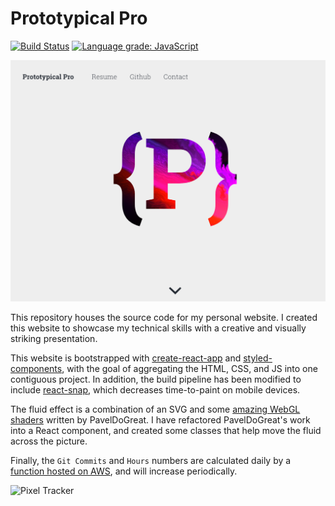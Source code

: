 # Prototypical Pro

[![Build Status](https://travis-ci.org/prototypicalpro/PrototypicalPro.svg?branch=master)](https://travis-ci.org/prototypicalpro/PrototypicalPro)
[![Language grade: JavaScript](https://img.shields.io/lgtm/grade/javascript/g/prototypicalpro/PrototypicalPro.svg?logo=lgtm&logoWidth=18)](https://lgtm.com/projects/g/prototypicalpro/PrototypicalPro/context:javascript)

![alt text](./docs/landing.png "The landing page, featuring a fluid effect.")

This repository houses the source code for my personal website. I created this website to showcase my technical skills with a creative and visually striking presentation.

This website is bootstrapped with [create-react-app](https://facebook.github.io/create-react-app/) and [styled-components](https://www.styled-components.com/), with the goal of aggregating the HTML, CSS, and JS into one contiguous project. In addition, the build pipeline has been modified to include [react-snap](https://github.com/stereobooster/react-snap), which decreases time-to-paint on mobile devices.

The fluid effect is a combination of an SVG and some [amazing WebGL shaders](https://github.com/PavelDoGreat/WebGL-Fluid-Simulation) written by PavelDoGreat. I have refactored PavelDoGreat's work into a React component, and created some classes that help move the fluid across the picture.

Finally, the `Git Commits` and `Hours` numbers are calculated daily by a [function hosted on AWS](https://github.com/prototypicalpro/LambdaWorkspace), and will increase periodically.

![Pixel Tracker](https://track.prototypical.pro?source=github&repo=PersonalSite)